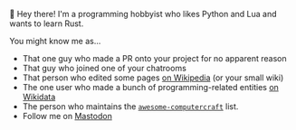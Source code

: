 :wave: Hey there! I'm a programming hobbyist who likes Python and Lua and wants to learn Rust.

You might know me as...

- That one guy who made a PR onto your project for no apparent reason
- That guy who joined one of your chatrooms
- That person who edited some pages [on Wikipedia](https://en.wikipedia.org/wiki/User:Tomodachi94) (or your small wiki)
- The one user who made a bunch of programming-related entities [on Wikidata](https://wikidata.org/wiki/User:Tomodachi94)
- The person who maintains the [`awesome-computercraft`](https://github.com/tomodachi94/awesome-computercraft) list.
- Follow me on <a rel="me" href="https://floss.social/@tomodachi94">Mastodon</a>

<!--
**Tomodachi94/Tomodachi94** is a ✨ _special_ ✨ repository because its `README.md` (this file) appears on your GitHub profile.
-->
